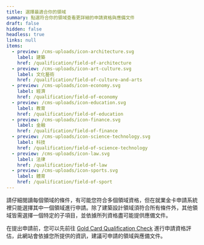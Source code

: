 ```yaml
---
title: 選擇最適合你的領域
summary: 點選符合你的領域查看更詳細的申請資格與應備文件
draft: false
hidden: false
headless: true
links: null
items:
  - preview: /cms-uploads/icon-architecture.svg
    label: 建築
    href: /qualification/field-of-architecture
  - preview: /cms-uploads/icon-art-culture.svg
    label: 文化藝術
    href: /qualification/field-of-culture-and-arts
  - preview: /cms-uploads/icon-economy.svg
    label: 經濟
    href: /qualification/field-of-economy
  - preview: /cms-uploads/icon-education.svg
    label: 教育
    href: /qualification/field-of-education
  - preview: /cms-uploads/icon-finance.svg
    label: 金融
    href: /qualification/field-of-finance
  - preview: /cms-uploads/icon-science-technology.svg
    label: 科技
    href: /qualification/field-of-science-technology
  - preview: /cms-uploads/icon-law.svg
    label: 法律
    href: /qualification/field-of-law
  - preview: /cms-uploads/icon-sports.svg
    label: 體育
    href: /qualification/field-of-sport
---
```


請仔細閱讀每個領域的條件，有可能您符合多個領域資格，但在就業金卡申請系統裡只能選擇其中一個領域進行申請。除了建築設計領域須符合所有條件外，其他領域皆需選擇一個特定的子項目，並依據所列資格盡可能提供應備文件。

在提出申請前，您可以先前往 [Gold Card Qualification Check](https://visafinder.tw/gold-card-qualification/) 進行申請資格評估，此網站會依據您所提供的資訊，建議可申請的領域與應備文件。
